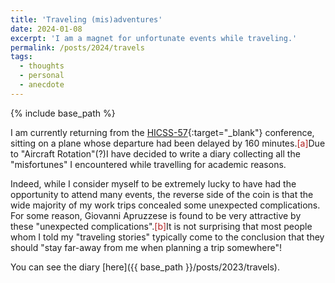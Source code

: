 ```yaml
---
title: 'Traveling (mis)adventures'
date: 2024-01-08
excerpt: 'I am a magnet for unfortunate events while traveling.'
permalink: /posts/2024/travels
tags:
  - thoughts
  - personal
  - anecdote
---
```


{% include base_path %}

I am currently returning from the [HICSS-57](https://hicss.hawaii.edu/program-hicss57/){:target="_blank"} conference, sitting on a plane whose departure had been delayed by 160 minutes.<span class="footnote"><a style="color:firebrick">[a]</a><span class="footnote_content">Due to "Aircraft Rotation"(?)</span></span>I have decided to write a diary collecting all the "misfortunes" I encountered while travelling for academic reasons. 

Indeed, while I consider myself to be extremely lucky to have had the opportunity to attend many events, the reverse side of the coin is that the wide majority of my work trips concealed some unexpected complications. For some reason, Giovanni Apruzzese is found to be very attractive by these "unexpected complications".<span class="footnote"><a style="color:firebrick">[b]</a><span class="footnote_content">It is not surprising that most people whom I told my "traveling stories" typically come to the conclusion that they should "stay far-away from me when planning a trip somewhere"!</span></span> 

You can see the diary [here]({{ base_path }}/posts/2023/travels). 